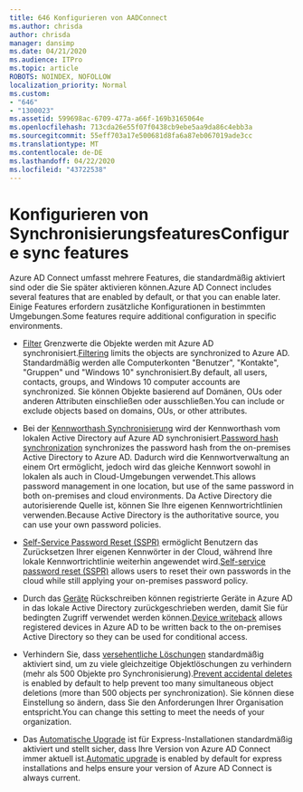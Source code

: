 ```yaml
---
title: 646 Konfigurieren von AADConnect
ms.author: chrisda
author: chrisda
manager: dansimp
ms.date: 04/21/2020
ms.audience: ITPro
ms.topic: article
ROBOTS: NOINDEX, NOFOLLOW
localization_priority: Normal
ms.custom:
- "646"
- "1300023"
ms.assetid: 599698ac-6709-477a-a66f-169b3165064e
ms.openlocfilehash: 713cda26e55f07f0438cb9ebe5aa9da86c4ebb3a
ms.sourcegitcommit: 55eff703a17e500681d8fa6a87eb067019ade3cc
ms.translationtype: MT
ms.contentlocale: de-DE
ms.lasthandoff: 04/22/2020
ms.locfileid: "43722538"
---
```

# <a name="configure-sync-features"></a><span data-ttu-id="7fbcc-102">Konfigurieren von Synchronisierungsfeatures</span><span class="sxs-lookup"><span data-stu-id="7fbcc-102">Configure sync features</span></span>

<span data-ttu-id="7fbcc-103">Azure AD Connect umfasst mehrere Features, die standardmäßig aktiviert sind oder die Sie später aktivieren können.</span><span class="sxs-lookup"><span data-stu-id="7fbcc-103">Azure AD Connect includes several features that are enabled by default, or that you can enable later.</span></span> <span data-ttu-id="7fbcc-104">Einige Features erfordern zusätzliche Konfigurationen in bestimmten Umgebungen.</span><span class="sxs-lookup"><span data-stu-id="7fbcc-104">Some features require additional configuration in specific environments.</span></span>

- <span data-ttu-id="7fbcc-105">[Filter](https://docs.microsoft.com/azure/active-directory/connect/active-directory-aadconnectsync-configure-filtering) Grenzwerte die Objekte werden mit Azure AD synchronisiert.</span><span class="sxs-lookup"><span data-stu-id="7fbcc-105">[Filtering](https://docs.microsoft.com/azure/active-directory/connect/active-directory-aadconnectsync-configure-filtering) limits the objects are synchronized to Azure AD.</span></span> <span data-ttu-id="7fbcc-106">Standardmäßig werden alle Computerkonten "Benutzer", "Kontakte", "Gruppen" und "Windows 10" synchronisiert.</span><span class="sxs-lookup"><span data-stu-id="7fbcc-106">By default, all users, contacts, groups, and Windows 10 computer accounts are synchronized.</span></span> <span data-ttu-id="7fbcc-107">Sie können Objekte basierend auf Domänen, OUs oder anderen Attributen einschließen oder ausschließen.</span><span class="sxs-lookup"><span data-stu-id="7fbcc-107">You can include or exclude objects based on domains, OUs, or other attributes.</span></span>

- <span data-ttu-id="7fbcc-108">Bei der [Kennworthash Synchronisierung](https://docs.microsoft.com/azure/active-directory/connect/active-directory-aadconnectsync-implement-password-hash-synchronization) wird der Kennworthash vom lokalen Active Directory auf Azure AD synchronisiert.</span><span class="sxs-lookup"><span data-stu-id="7fbcc-108">[Password hash synchronization](https://docs.microsoft.com/azure/active-directory/connect/active-directory-aadconnectsync-implement-password-hash-synchronization) synchronizes the password hash from the on-premises Active Directory to Azure AD.</span></span> <span data-ttu-id="7fbcc-109">Dadurch wird die Kennwortverwaltung an einem Ort ermöglicht, jedoch wird das gleiche Kennwort sowohl in lokalen als auch in Cloud-Umgebungen verwendet.</span><span class="sxs-lookup"><span data-stu-id="7fbcc-109">This allows password management in one location, but use of the same password in both on-premises and cloud environments.</span></span> <span data-ttu-id="7fbcc-110">Da Active Directory die autorisierende Quelle ist, können Sie Ihre eigenen Kennwortrichtlinien verwenden.</span><span class="sxs-lookup"><span data-stu-id="7fbcc-110">Because Active Directory is the authoritative source, you can use your own password policies.</span></span>

- <span data-ttu-id="7fbcc-111">[Self-Service Password Reset (SSPR)](https://docs.microsoft.com/azure/active-directory/authentication/quickstart-sspr) ermöglicht Benutzern das Zurücksetzen Ihrer eigenen Kennwörter in der Cloud, während Ihre lokale Kennwortrichtlinie weiterhin angewendet wird.</span><span class="sxs-lookup"><span data-stu-id="7fbcc-111">[Self-service password reset (SSPR)](https://docs.microsoft.com/azure/active-directory/authentication/quickstart-sspr) allows users to reset their own passwords in the cloud while still applying your on-premises password policy.</span></span>

- <span data-ttu-id="7fbcc-112">Durch das [Geräte](https://docs.microsoft.com/azure/active-directory/connect/active-directory-aadconnect-feature-device-writeback) Rückschreiben können registrierte Geräte in Azure AD in das lokale Active Directory zurückgeschrieben werden, damit Sie für bedingten Zugriff verwendet werden können.</span><span class="sxs-lookup"><span data-stu-id="7fbcc-112">[Device writeback](https://docs.microsoft.com/azure/active-directory/connect/active-directory-aadconnect-feature-device-writeback) allows registered devices in Azure AD to be written back to the on-premises Active Directory so they can be used for conditional access.</span></span>

- <span data-ttu-id="7fbcc-113">Verhindern Sie, dass [versehentliche Löschungen](https://docs.microsoft.com/azure/active-directory/connect/active-directory-aadconnectsync-feature-prevent-accidental-deletes) standardmäßig aktiviert sind, um zu viele gleichzeitige Objektlöschungen zu verhindern (mehr als 500 Objekte pro Synchronisierung).</span><span class="sxs-lookup"><span data-stu-id="7fbcc-113">[Prevent accidental deletes](https://docs.microsoft.com/azure/active-directory/connect/active-directory-aadconnectsync-feature-prevent-accidental-deletes) is enabled by default to help prevent too many simultaneous object deletions (more than 500 objects per synchronization).</span></span> <span data-ttu-id="7fbcc-114">Sie können diese Einstellung so ändern, dass Sie den Anforderungen Ihrer Organisation entspricht.</span><span class="sxs-lookup"><span data-stu-id="7fbcc-114">You can change this setting to meet the needs of your organization.</span></span>

- <span data-ttu-id="7fbcc-115">Das [Automatische Upgrade](https://docs.microsoft.com/azure/active-directory/connect/active-directory-aadconnect-feature-automatic-upgrade) ist für Express-Installationen standardmäßig aktiviert und stellt sicher, dass Ihre Version von Azure AD Connect immer aktuell ist.</span><span class="sxs-lookup"><span data-stu-id="7fbcc-115">[Automatic upgrade](https://docs.microsoft.com/azure/active-directory/connect/active-directory-aadconnect-feature-automatic-upgrade) is enabled by default for express installations and helps ensure your version of Azure AD Connect is always current.</span></span>
